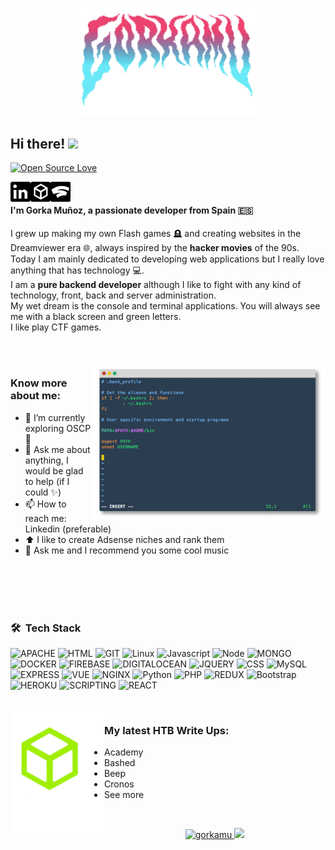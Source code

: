 <p align="center" width="100%">
    <img width="60%" src="https://github.com/gorkamu/gorkamu/blob/main/assets/logo.png"> 
</p>


## Hi there! <img src="https://raw.githubusercontent.com/syedareehaquasar/syedareehaquasar/master/gifs/Hi.gif" width="30px">

[![Open Source Love](https://badges.frapsoft.com/os/v2/open-source.svg?v=103)](https://github.com/syedareehaquasar)


<a href="https://www.linkedin.com/in/gorka-mu%C3%B1oz-andres/">
  <img align="left" alt="Gorkamu's Linkedin" width="32px" src="https://github.com/gorkamu/gorkamu/blob/main/assets/linkedin-logo.png"/>
</a>
<a href="https://app.hackthebox.eu/profile/356953">
  <img align="left" alt="Gorkamu's HTB"  width="32px" src="https://github.com/gorkamu/gorkamu/blob/main/assets/htb.png" />
</a>
<a href="https://stadia.com/profile/11313327035906326905">
  <img align="left" alt="Gorkamu's Stadia"  width="32px" src="https://github.com/gorkamu/gorkamu/blob/main/assets/stadia.png" />
</a>
<br/>


#### I'm Gorka Muñoz, a passionate developer from Spain 🇪🇸

I grew up making my own Flash games 🪦 and creating websites in the Dreamviewer era 🌐, always inspired by the **hacker movies** of the 90s.<br/>
Today I am mainly dedicated to developing web applications but I really love anything that has technology 💻.<br/>
I am a **pure backend developer** although I like to fight with any kind of technology, front, back and server administration.<br/>
My wet dream is the console and terminal applications. You will always see me with a black screen and green letters.<br/>
I like play CTF games.


<br><br>
<img align="right" height="250" width="375" alt="GIF" src="https://github.com/gorkamu/gorkamu/blob/main/assets/terminal.png" />

### Know more about me:

- 🔭 I’m currently exploring OSCP 🚀
- 💬 Ask me about anything, I would be glad to help (if I could ✨)
- 📫 How to reach me: Linkedin (preferable)
- ⬆️ I like to create Adsense niches and rank them
- 🎵 Ask me and I recommend you some cool music

<br><br><br><br>


### 🛠 &nbsp;Tech Stack
![APACHE](https://img.shields.io/badge/apache%20-%23D42029.svg?&style=for-the-badge&logo=apache&logoColor=white)
![HTML](https://img.shields.io/badge/html5-%3776AB.svg?style=for-the-badge&logo=html5&logoColor=white&color=E34F26)
![GIT](https://img.shields.io/badge/git-%3776AB.svg?style=for-the-badge&logo=git&logoColor=white&color=F05032)
![Linux](https://img.shields.io/badge/linux-%FCC624.svg?style=for-the-badge&logo=linux&logoColor=black&color=FCC624)
![Javascript](https://img.shields.io/badge/javscript-%F7DF1E.svg?style=for-the-badge&logo=javascript&logoColor=black&color=F7DF1E)
![Node](https://img.shields.io/badge/node.js%20-%2343853D.svg?&style=for-the-badge&logo=node.js&logoColor=white)
![MONGO](https://img.shields.io/badge/MongoDB-%234ea94b.svg?&style=for-the-badge&logo=mongodb&logoColor=white)
![DOCKER](https://img.shields.io/badge/docker%20-%230db7ed.svg?&style=for-the-badge&logo=docker&logoColor=white)
![FIREBASE](https://img.shields.io/badge/firebase%20-%23039BE5.svg?&style=for-the-badge&logo=firebase)
![DIGITALOCEAN](https://img.shields.io/badge/DigitalOcean-%230167ff.svg?&style=for-the-badge&logo=digitalOcean&logoColor=white)
![JQUERY](https://img.shields.io/badge/jquery%20-%230769AD.svg?&style=for-the-badge&logo=jquery&logoColor=white)
![CSS](https://img.shields.io/badge/css3-%1572B6.svg?style=for-the-badge&logo=css3&logoColor=white&color=1572B6)
![MySQL](https://img.shields.io/badge/mysql-%4479A1.svg?style=for-the-badge&logo=mysql&logoColor=white&color=4479A1)
![EXPRESS](https://img.shields.io/badge/express.js%20-%23404d59.svg?&style=for-the-badge)
![VUE](https://img.shields.io/badge/vuejs%20-%2335495e.svg?&style=for-the-badge&logo=vue.js&logoColor=%234FC08D)
![NGINX](https://img.shields.io/badge/nginx%20-%232C5263.svg?&style=for-the-badge&logo=nginx&logoColor=white)
![Python](https://img.shields.io/badge/python%20-%2314354C.svg?&style=for-the-badge&logo=python&logoColor=white")
![PHP](https://img.shields.io/badge/php-%777BB4.svg?style=for-the-badge&logo=php&logoColor=white&color=777BB4)
![REDUX](https://img.shields.io/badge/redux%20-%23593d88.svg?&style=for-the-badge&logo=redux&logoColor=white)
![Bootstrap](https://img.shields.io/badge/bootstrap-%3776AB.svg?style=for-the-badge&logo=bootstrap&logoColor=white&color=563D7C)
![HEROKU](https://img.shields.io/badge/heroku%20-%23430098.svg?&style=for-the-badge&logo=heroku&logoColor=white)
![SCRIPTING](https://img.shields.io/badge/shell_script%20-%23121011.svg?&style=for-the-badge&logo=gnu-bash&logoColor=white)
![REACT](https://img.shields.io/badge/react%20-%2320232a.svg?&style=for-the-badge&logo=react&logoColor=%2361DAFB)


<br>
<img align="left" width="150px" src="https://github.com/gorkamu/gorkamu/blob/main/assets/htb-box-2.png" />

### My latest HTB Write Ups:

- Academy
- Bashed
- Beep
- Cronos
- See more

<br>


<p align="center">
    <a href="https://github.com/AVS1508">
        <img height="180em" src="https://github-readme-stats.vercel.app/api/top-langs?username=gorkamu&show_icons=true&locale=en&layout=compact" alt="gorkamu" />
      <img height="180em" src="https://github-readme-stats.vercel.app/api?username=gorkamu&show_icons=true&locale=en"/>
    </a>
</p>
